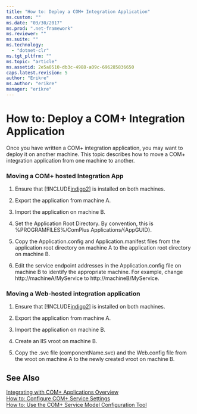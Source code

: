 ```yaml
---
title: "How to: Deploy a COM+ Integration Application"
ms.custom: ""
ms.date: "03/30/2017"
ms.prod: ".net-framework"
ms.reviewer: ""
ms.suite: ""
ms.technology: 
  - "dotnet-clr"
ms.tgt_pltfrm: ""
ms.topic: "article"
ms.assetid: 2e5a0510-db3c-4988-a09c-696285836650
caps.latest.revision: 5
author: "Erikre"
ms.author: "erikre"
manager: "erikre"
---
```

# How to: Deploy a COM+ Integration Application
Once you have written a COM+ integration application, you may want to deploy it on another machine. This topic describes how to move a COM+ integration application from one machine to another.  
  
### Moving a COM+ hosted Integration App  
  
1.  Ensure that [!INCLUDE[indigo2](../../../../includes/indigo2-md.md)] is installed on both machines.  
  
2.  Export the application from machine A.  
  
3.  Import the application on machine B.  
  
4.  Set the Application Root Directory. By convention, this is %PROGRAMFILES%/ComPlus Applications/{AppGUID}.  
  
5.  Copy the Application.config and Application.manifest files from the application root directory on machine A to the application root directory on machine B.  
  
6.  Edit the service endpoint addresses in the Application.config file on machine B to identify the appropriate machine. For example, change http://machineA/MyService to http://machineB/MyService.  
  
### Moving a Web-hosted integration application  
  
1.  Ensure that [!INCLUDE[indigo2](../../../../includes/indigo2-md.md)] is installed on both machines.  
  
2.  Export the application from machine A.  
  
3.  Import the application on machine B.  
  
4.  Create an IIS vroot on machine B.  
  
5.  Copy the .svc file (componentName.svc) and the Web.config file from the vroot on machine A to the newly created vroot on machine B.  
  
## See Also  
 [Integrating with COM+ Applications Overview](../../../../docs/framework/wcf/feature-details/integrating-with-com-plus-applications-overview.md)   
 [How to: Configure COM+ Service Settings](../../../../docs/framework/wcf/feature-details/how-to-configure-com-service-settings.md)   
 [How to: Use the COM+ Service Model Configuration Tool](../../../../docs/framework/wcf/feature-details/how-to-use-the-com-service-model-configuration-tool.md)
